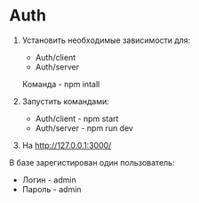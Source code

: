 # Auth

1. Установить необходимые зависимости для:
    * Auth/client
    * Auth/server

    Команда   -   npm intall

2. Запустить командами:
    * Auth/client   -   npm start
    * Auth/server   -   npm run dev

3. На http://127.0.0.1:3000/

В базе зарегистирован один пользователь:
   * Логин   -   admin
   * Пароль  -   admin
